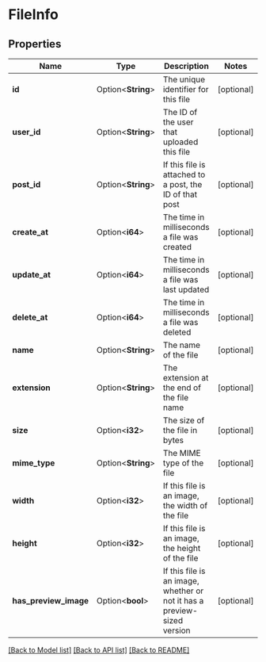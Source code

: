 # FileInfo

## Properties

Name | Type | Description | Notes
------------ | ------------- | ------------- | -------------
**id** | Option<**String**> | The unique identifier for this file | [optional]
**user_id** | Option<**String**> | The ID of the user that uploaded this file | [optional]
**post_id** | Option<**String**> | If this file is attached to a post, the ID of that post | [optional]
**create_at** | Option<**i64**> | The time in milliseconds a file was created | [optional]
**update_at** | Option<**i64**> | The time in milliseconds a file was last updated | [optional]
**delete_at** | Option<**i64**> | The time in milliseconds a file was deleted | [optional]
**name** | Option<**String**> | The name of the file | [optional]
**extension** | Option<**String**> | The extension at the end of the file name | [optional]
**size** | Option<**i32**> | The size of the file in bytes | [optional]
**mime_type** | Option<**String**> | The MIME type of the file | [optional]
**width** | Option<**i32**> | If this file is an image, the width of the file | [optional]
**height** | Option<**i32**> | If this file is an image, the height of the file | [optional]
**has_preview_image** | Option<**bool**> | If this file is an image, whether or not it has a preview-sized version | [optional]

[[Back to Model list]](../README.md#documentation-for-models) [[Back to API list]](../README.md#documentation-for-api-endpoints) [[Back to README]](../README.md)


